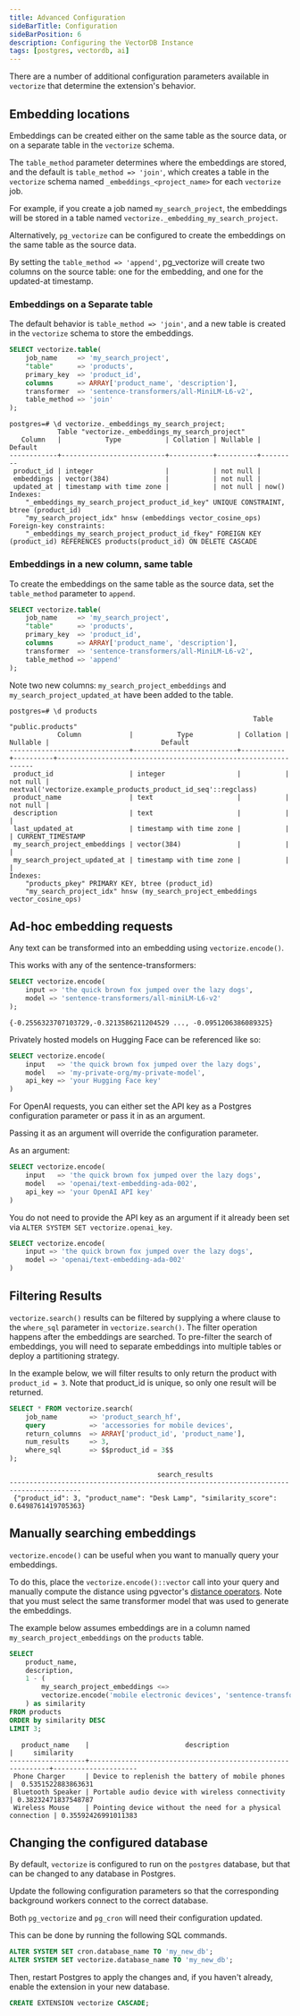 ```yaml
---
title: Advanced Configuration
sideBarTitle: Configuration
sideBarPosition: 6
description: Configuring the VectorDB Instance
tags: [postgres, vectordb, ai]
---
```


There are a number of additional configuration parameters available in `vectorize` that determine the extension's behavior.

## Embedding locations

Embeddings can be created either on the same table as the source data, or on a separate table in the `vectorize` schema.

The `table_method` parameter determines where the embeddings are stored, and the default is `table_method => 'join'`, which creates a table in the `vectorize` schema named `_embeddings_<project_name>` for each `vectorize` job.

For example, if you create a job named `my_search_project`, the embeddings will be stored in a table named `vectorize._embedding_my_search_project`.

Alternatively, `pg_vectorize` can be configured to create the embeddings on the same table as the source data.

By setting the `table_method => 'append'`, pg_vectorize will create two columns on the source table: one for the embedding, and one for the updated-at timestamp.

### Embeddings on a Separate table

The default behavior is `table_method => 'join'`, and a new table is created in the `vectorize` schema to store the embeddings.

```sql
SELECT vectorize.table(
    job_name     => 'my_search_project',
    "table"      => 'products',
    primary_key  => 'product_id',
    columns      => ARRAY['product_name', 'description'],
    transformer  => 'sentence-transformers/all-MiniLM-L6-v2',
    table_method => 'join'
);
```

```text
postgres=# \d vectorize._embeddings_my_search_project;
            Table "vectorize._embeddings_my_search_project"
   Column   |           Type           | Collation | Nullable | Default
------------+--------------------------+-----------+----------+---------
 product_id | integer                  |           | not null |
 embeddings | vector(384)              |           | not null |
 updated_at | timestamp with time zone |           | not null | now()
Indexes:
    "_embeddings_my_search_project_product_id_key" UNIQUE CONSTRAINT, btree (product_id)
    "my_search_project_idx" hnsw (embeddings vector_cosine_ops)
Foreign-key constraints:
    "_embeddings_my_search_project_product_id_fkey" FOREIGN KEY (product_id) REFERENCES products(product_id) ON DELETE CASCADE
```

### Embeddings in a new column, same table

To create the embeddings on the same table as the source data, set the `table_method` parameter to `append`.

```sql
SELECT vectorize.table(
    job_name     => 'my_search_project',
    "table"      => 'products',
    primary_key  => 'product_id',
    columns      => ARRAY['product_name', 'description'],
    transformer  => 'sentence-transformers/all-MiniLM-L6-v2',
    table_method => 'append'
);
```

Note two new columns: `my_search_project_embeddings` and `my_search_project_updated_at` have been added to the table.

```text
postgres=# \d products
                                                             Table "public.products"
            Column            |           Type           | Collation | Nullable |                            Default
------------------------------+--------------------------+-----------+----------+----------------------------------------------------------------
 product_id                   | integer                  |           | not null | nextval('vectorize.example_products_product_id_seq'::regclass)
 product_name                 | text                     |           | not null |
 description                  | text                     |           |          |
 last_updated_at              | timestamp with time zone |           |          | CURRENT_TIMESTAMP
 my_search_project_embeddings | vector(384)              |           |          |
 my_search_project_updated_at | timestamp with time zone |           |          |
Indexes:
    "products_pkey" PRIMARY KEY, btree (product_id)
    "my_search_project_idx" hnsw (my_search_project_embeddings vector_cosine_ops)
```

## Ad-hoc embedding requests

Any text can be transformed into an embedding using `vectorize.encode()`.

This works with any of the sentence-transformers:

```sql
SELECT vectorize.encode(
    input => 'the quick brown fox jumped over the lazy dogs',
    model => 'sentence-transformers/all-miniLM-L6-v2'
);
```

```text
{-0.2556323707103729,-0.3213586211204529 ..., -0.0951206386089325}
```

Privately hosted models on Hugging Face can be referenced like so:

```sql
SELECT vectorize.encode(
    input   => 'the quick brown fox jumped over the lazy dogs',
    model   => 'my-private-org/my-private-model',
    api_key => 'your Hugging Face key'
)
```

For OpenAI requests, you can either set the API key as a Postgres configuration parameter or pass it in as an argument.

Passing it as an argument will override the configuration parameter.

As an argument:

```sql
SELECT vectorize.encode(
    input   => 'the quick brown fox jumped over the lazy dogs',
    model   => 'openai/text-embedding-ada-002',
    api_key => 'your OpenAI API key'
)
```

You do not need to provide the API key as an argument if it already been set via `ALTER SYSTEM SET vectorize.openai_key`.

```sql
SELECT vectorize.encode(
    input => 'the quick brown fox jumped over the lazy dogs',
    model => 'openai/text-embedding-ada-002'
)
```

## Filtering Results

`vectorize.search()` results can be filtered by supplying a where clause to the `where_sql` parameter in `vectorize.search()`.
The filter operation happens after the embeddings are searched. To pre-filter the search of embeddings, you will need to separate
embeddings into multiple tables or deploy a partitioning strategy.

In the example below, we will filter results to only return the product with `product_id = 3`.
Note that product_id is unique, so only one result will be returned.

```sql
SELECT * FROM vectorize.search(
    job_name        => 'product_search_hf',
    query           => 'accessories for mobile devices',
    return_columns  => ARRAY['product_id', 'product_name'],
    num_results     => 3,
    where_sql       => $$product_id = 3$$
);
```

```plaintext
                                     search_results
----------------------------------------------------------------------------------------
 {"product_id": 3, "product_name": "Desk Lamp", "similarity_score": 0.6498761419705363}
```

## Manually searching embeddings

`vectorize.encode()` can be useful when you want to manually query your embeddings.

To do this, place the `vectorize.encode()::vector` call into your query and manually compute the distance using pgvector's [distance operators](https://github.com/pgvector/pgvector?tab=readme-ov-file#distances). Note that you must select the same transformer model that was used to generate the embeddings.

The example below assumes embeddings are in a column named `my_search_project_embeddings` on the `products` table.

```sql
SELECT
    product_name,
    description,
    1 - (
        my_search_project_embeddings <=>
        vectorize.encode('mobile electronic devices', 'sentence-transformers/all-MiniLM-L6-v2')::vector
    ) as similarity
FROM products
ORDER by similarity DESC
LIMIT 3;
```

```text
   product_name    |                        description                         |     similarity
-------------------+------------------------------------------------------------+---------------------
 Phone Charger     | Device to replenish the battery of mobile phones           |  0.5351522883863631
 Bluetooth Speaker | Portable audio device with wireless connectivity           | 0.38232471837548787
 Wireless Mouse    | Pointing device without the need for a physical connection | 0.35592426991011383
```

## Changing the configured database

By default, `vectorize` is configured to run on the `postgres` database, but that can be changed to any database in Postgres.

Update the following configuration parameters so that the corresponding background workers connect to the correct database.

Both `pg_vectorize` and `pg_cron` will need their configuration updated.

This can be done by running the following SQL commands.

```sql
ALTER SYSTEM SET cron.database_name TO 'my_new_db';
ALTER SYSTEM SET vectorize.database_name TO 'my_new_db';
```

Then, restart Postgres to apply the changes and, if you haven't already, enable the extension in your new database.

```sql
CREATE EXTENSION vectorize CASCADE;
```
